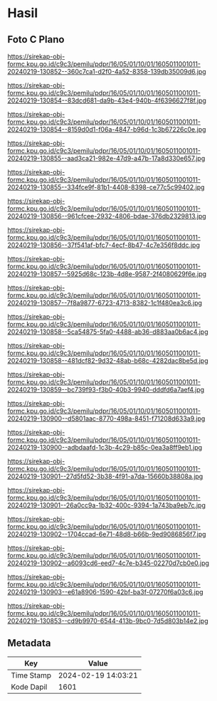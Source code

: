 # Hasil

## Foto C Plano

https://sirekap-obj-formc.kpu.go.id/c9c3/pemilu/pdpr/16/05/01/10/01/1605011001011-20240219-130852--360c7ca1-d2f0-4a52-8358-139db35009d6.jpg

https://sirekap-obj-formc.kpu.go.id/c9c3/pemilu/pdpr/16/05/01/10/01/1605011001011-20240219-130854--83dcd681-da9b-43e4-940b-4f6396627f8f.jpg

https://sirekap-obj-formc.kpu.go.id/c9c3/pemilu/pdpr/16/05/01/10/01/1605011001011-20240219-130854--8159d0d1-f06a-4847-b96d-1c3b67226c0e.jpg

https://sirekap-obj-formc.kpu.go.id/c9c3/pemilu/pdpr/16/05/01/10/01/1605011001011-20240219-130855--aad3ca21-982e-47d9-a47b-17a8d330e657.jpg

https://sirekap-obj-formc.kpu.go.id/c9c3/pemilu/pdpr/16/05/01/10/01/1605011001011-20240219-130855--334fce9f-81b1-4408-8398-ce77c5c99402.jpg

https://sirekap-obj-formc.kpu.go.id/c9c3/pemilu/pdpr/16/05/01/10/01/1605011001011-20240219-130856--961cfcee-2932-4806-bdae-376db2329813.jpg

https://sirekap-obj-formc.kpu.go.id/c9c3/pemilu/pdpr/16/05/01/10/01/1605011001011-20240219-130856--37f541af-bfc7-4ecf-8b47-4c7e356f8ddc.jpg

https://sirekap-obj-formc.kpu.go.id/c9c3/pemilu/pdpr/16/05/01/10/01/1605011001011-20240219-130857--5925d68c-123b-4d8e-9587-2f4080629f6e.jpg

https://sirekap-obj-formc.kpu.go.id/c9c3/pemilu/pdpr/16/05/01/10/01/1605011001011-20240219-130857--7f8a9877-6723-4713-8382-1c1f480ea3c6.jpg

https://sirekap-obj-formc.kpu.go.id/c9c3/pemilu/pdpr/16/05/01/10/01/1605011001011-20240219-130858--5ca54875-5fa0-4488-ab36-d883aa0b6ac4.jpg

https://sirekap-obj-formc.kpu.go.id/c9c3/pemilu/pdpr/16/05/01/10/01/1605011001011-20240219-130858--481dcf82-9d32-48ab-b68c-4282dac8be5d.jpg

https://sirekap-obj-formc.kpu.go.id/c9c3/pemilu/pdpr/16/05/01/10/01/1605011001011-20240219-130859--bc739f93-f3b0-40b3-9940-dddfd6a7aef4.jpg

https://sirekap-obj-formc.kpu.go.id/c9c3/pemilu/pdpr/16/05/01/10/01/1605011001011-20240219-130900--d5801aac-8770-498a-8451-f71208d633a9.jpg

https://sirekap-obj-formc.kpu.go.id/c9c3/pemilu/pdpr/16/05/01/10/01/1605011001011-20240219-130900--adbdaafd-1c3b-4c29-b85c-0ea3a8ff9eb1.jpg

https://sirekap-obj-formc.kpu.go.id/c9c3/pemilu/pdpr/16/05/01/10/01/1605011001011-20240219-130901--27d5fd52-3b38-4f91-a7da-15660b38808a.jpg

https://sirekap-obj-formc.kpu.go.id/c9c3/pemilu/pdpr/16/05/01/10/01/1605011001011-20240219-130901--26a0cc9a-1b32-400c-9394-1a743ba9eb7c.jpg

https://sirekap-obj-formc.kpu.go.id/c9c3/pemilu/pdpr/16/05/01/10/01/1605011001011-20240219-130902--1704ccad-6e71-48d8-b66b-9ed9086856f7.jpg

https://sirekap-obj-formc.kpu.go.id/c9c3/pemilu/pdpr/16/05/01/10/01/1605011001011-20240219-130902--a6093cd6-eed7-4c7e-b345-02270d7cb0e0.jpg

https://sirekap-obj-formc.kpu.go.id/c9c3/pemilu/pdpr/16/05/01/10/01/1605011001011-20240219-130903--e61a8906-1590-42bf-ba3f-07270f6a03c6.jpg

https://sirekap-obj-formc.kpu.go.id/c9c3/pemilu/pdpr/16/05/01/10/01/1605011001011-20240219-130853--cd9b9970-6544-413b-9bc0-7d5d803b14e2.jpg


## Metadata

| Key        | Value               |
| ---------- | ------------------- |
| Time Stamp | 2024-02-19 14:03:21 |
| Kode Dapil | 1601                |



